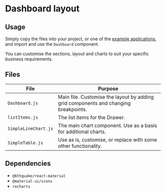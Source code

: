 # Dashboard layout

## Usage

Simply copy the files into your project, or one of the [example applications](https://github.com/6thquake/react-material/tree/master/examples), and import and use the `Dashboard` component.

You can customise the sections, layout and charts to suit your specific business requirements.

## Files

| File  | Purpose  |
|---    |---       |
| `Dashboard.js` | Main file. Customise the layout by adding grid components and changing breakpoints. |
| `listItems.js` | The list items for the Drawer. |
| `SimpleLineChart.js` | The main chart component. Use as a basis for additional charts. |
| `SimpleTable.js` | Use as is, customise, or replace with some other functionality. |

## Dependencies

- `@6thquake/react-material`
- `@material-ui/icons`
- `recharts`
